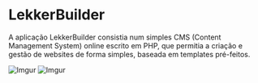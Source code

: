 # LekkerBuilder
A aplicação LekkerBuilder consistia num simples CMS (Content Management System) online escrito em PHP, que permitia a criação e gestão de websites de forma simples, baseada em templates pré-feitos.

![Imgur](https://i.imgur.com/nHfIa6c.png)
![Imgur](https://i.imgur.com/5yix8Cc.png)